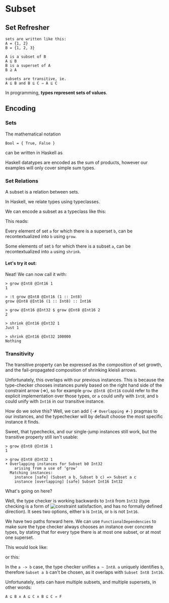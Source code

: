# Subset

## Set Refresher

```
sets are written like this:
A = {1, 2}
B = {1, 2, 3}

A is a subset of B
A ⊆ B
B is a superset of A
B ⊇ A

subsets are transitive, ie.
A ⊆ B and B ⊆ C ⇒ A ⊆ C
```

In programming, **types represent sets of values**.

## Encoding

### Sets

The mathematical notation

```
Bool = { True, False }
```

can be written in Haskell as

<!-- listing 01-bool-set.hs -->

Haskell datatypes are encoded as the sum of products, however our examples will only cover simple sum types.

### Set Relations

A subset is a relation between sets.

In Haskell, we relate types using typeclasses.

We can encode a subset as a typeclass like this:

<!-- listing 02-subset-class.hs -->

This reads:

Every element of set `a` for which there is a superset `b`, can be recontextualized into `b` using `grow`.

Some elements of set `b` for which there is a subset `a`, can be recontextualized into `a` using `shrink`.

#### Let's try it out:

<!-- listing 03-subset-instances.hs -->

Neat! We can now call it with:

```
> grow @Int8 @Int16 1
1

> :t grow @Int8 @Int16 (1 :: Int8)
grow @Int8 @Int16 (1 :: Int8) :: Int16

> grow @Int16 @Int32 $ grow @Int8 @Int16 2
2

> shrink @Int16 @Int32 1
Just 1

> shrink @Int16 @Int32 100000
Nothing
```

### Transitivity

The transitive property can be expressed as the composition of set growth, and the fail-propagated composition of shrinking kleisli arrows.

<!-- listing 04-transitive-property.hs -->

Unfortunately, this overlaps with our previous instances.
This is because the type-checker chooses instances purely based on the right hand side of the constraint arrow (=>),
so for example `grow @Int8 @Int16` could refer to the explicit implementation over those types, or `a` could unify with `Int8`, and `b` could unify with `Int16` in our transitive instance.

How do we solve this? Well, we can add `{-# Overlapping #-}` pragmas to our instances, and the typechecker will by default choose the most specific instance it finds.

<!-- listing 05-overlapping-pragmas.hs -->

Sweet, that typechecks, and our single-jump instances still work, but the transitive property still isn't usable:

```
> grow @Int8 @Int16 1
1

> grow @Int8 @Int32 1
• Overlapping instances for Subset b0 Int32
    arising from a use of ‘grow’
  Matching instances:
    instance [safe] (Subset a b, Subset b c) => Subset a c
    instance [overlapping] [safe] Subset Int16 Int32
```

What's going on here?

Well, the type checker is working backwards to `Int8` from `Int32` (type checking is a form of ![constraint satisfaction](https://en.wikipedia.org/wiki/Constraint_satisfaction_problem), and has no formally defined direction). It sees two options, either `b` is `Int16`, or `b` is not `Int16`. 

We have two paths forward here. We can use `FunctionalDependencies` to make sure the type checker always chooses an instance over concrete types, by stating that for every type there is at most one subset, or at most one superset.

This would look like:

<!-- listing 06-functional-dependencies-superset.hs -->

or this:

<!-- listing 07-functional-dependencies-subset.hs -->

In the `a -> b` case, the type checker unifies `a ~ Int8`. `a` uniquely identifies `b`, therefore `Subset a b` can't be chosen, as it overlaps with `Subset Int8 Int16`.

Unfortunately, sets can have multiple subsets, and multiple supersets, in other words:

```
A ⊆ B ∧ A ⊆ C ∧ B ⊆ C ⇏ F
```
